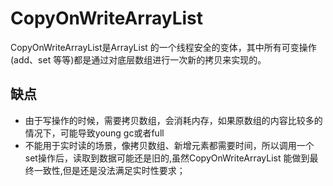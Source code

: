 # CopyOnWriteArrayList

CopyOnWriteArrayList是ArrayList 的一个线程安全的变体，其中所有可变操作(add、set 等等)都是通过对底层数组进行一次新的拷贝来实现的。

## 缺点

- 由于写操作的时候，需要拷贝数组，会消耗内存，如果原数组的内容比较多的情况下，可能导致young gc或者full 
- 不能用于实时读的场景，像拷贝数组、新增元素都需要时间，所以调用一个set操作后，读取到数据可能还是旧的,虽然CopyOnWriteArrayList 能做到最终一致性,但是还是没法满足实时性要求；